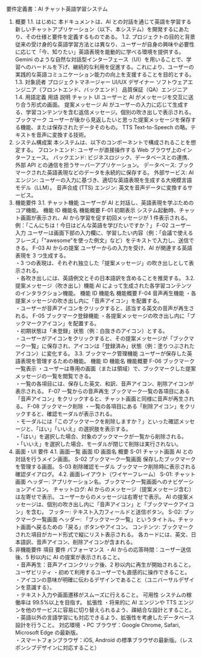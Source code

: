 要件定義書：AI チャット英語学習システム

1. 概要
   1.1. はじめに
   本ドキュメントは、AI との対話を通じて英語を学習する新しいチャットアプリケーション（以下、本システム）を開発するにあたり、その仕様と要件を定義するものである。
   1.2. プロジェクトの目的と背景
   従来の受け身的な英語学習方法とは異なり、ユーザーが自身の興味や必要性に応じて「今、知りたい」英語表現を能動的に学べる環境を提供する。Gemini のような自然な対話型インターフェース（UI）を用いることで、学習へのハードルを下げ、継続的な利用を促進する。これにより、ユーザーの実践的な英語コミュニケーション能力の向上を支援することを目的とする。
   1.3. 対象読者
   プロジェクトマネージャー
   UI/UX デザイナー
   ソフトウェアエンジニア（フロントエンド、バックエンド）
   品質保証（QA）エンジニア
   1.4. 用語定義
   用語 説明
   チャット UI ユーザーと AI がメッセージを交互に送り合う形式の画面。
   提案メッセージ AI がユーザーの入力に応じて生成する、学習コンテンツを含む返信メッセージ。個別の吹き出しで表示される。
   ブックマーク ユーザーが後から見返したいと思った提案メッセージを保存する機能、または保存されたデータそのもの。
   TTS Text-to-Speech の略。テキストを音声に変換する技術。
2. システム構成案
   本システムは、以下のコンポーネントで構成されることを想定する。
   フロントエンド: ユーザーが直接操作する Web ブラウザ上のインターフェース。
   バックエンド: ビジネスロジック、データベースとの連携、外部 API との通信を担うサーバーアプリケーション。
   データベース: ブックマークされた英語表現などのデータを永続的に保存する。
   外部サービス:
   AI エンジン: ユーザーの入力に基づき、適切な英語表現を生成する大規模言語モデル（LLM）。
   音声合成 (TTS) エンジン: 英文を音声データに変換するサービス。
3. 機能要件
   3.1. チャット機能
   ユーザーが AI と対話し、英語表現を学ぶためのコア機能。
   機能 ID 機能名 機能概要
   F-01 初期表示 システム起動時、チャット画面が表示され、AI から学習を促す初回メッセージが 1 件表示される。例：「こんにちは！今日はどんな英語を学びたいですか？」
   F-02 ユーザー入力 ユーザーは画面下部の入力欄に、学習したい内容（例：「会議で使えるフレーズ」「"awesome"を使った例文」など）をテキストで入力し、送信できる。
   F-03 AI からの提案 ユーザーからの入力を受け、AI が関連する英語表現を 3 つ生成する。<br>・3 つの表現は、それぞれ独立した「提案メッセージ」の吹き出しとして表示される。<br>・各吹き出しには、英語例文とその日本語訳を含めることを推奨する。
   3.2. 提案メッセージ（吹き出し）機能
   AI によって生成された各学習コンテンツのインタラクション機能。
   機能 ID 機能名 機能概要
   F-04 音声再生機能 ・各提案メッセージの吹き出し内に「音声アイコン」を配置する。<br>・ユーザーが音声アイコンをクリックすると、該当する英文の音声が再生される。
   F-05 ブックマーク登録機能 ・各提案メッセージの吹き出し内に「ブックマークアイコン」を配置する。<br>・初期状態は「未登録」状態（例：白抜きのアイコン）とする。<br>・ユーザーがアイコンをクリックすると、その提案メッセージが「ブックマーク一覧」に保存され、アイコンは「登録済み」状態（例：塗りつぶされたアイコン）に変化する。
   3.3. ブックマーク管理機能
   ユーザーが保存した英語表現を管理するための機能。
   機能 ID 機能名 機能概要
   F-06 ブックマーク一覧表示 ・ユーザーは専用の画面（または領域）で、ブックマークした提案メッセージの一覧を閲覧できる。<br>・一覧の各項目には、保存した英文、和訳、音声アイコン、削除アイコンが表示される。
   F-07 一覧からの音声再生 ブックマーク一覧の各項目にある「音声アイコン」をクリックすると、チャット画面と同様に音声が再生される。
   F-08 ブックマーク削除 ・一覧の各項目にある「削除アイコン」をクリックすると、確認モーダルが表示される。<br>・モーダルには「このブックマークを削除しますか？」といった確認メッセージと、「はい」「いいえ」の選択肢を表示する。<br>・「はい」を選択した場合、対象のブックマークが一覧から削除される。<br>・「いいえ」を選択した場合、モーダルが閉じて削除は実行されない。
4. 画面・UI 要件
   4.1. 画面一覧
   画面 ID 画面名 概要
   S-01 チャット画面 AI との対話を行うメイン画面。
   S-02 ブックマーク一覧画面 保存したブックマークを管理する画面。
   S-03 削除確認モーダル ブックマーク削除時に表示される確認ダイアログ。
   4.2. 画面レイアウト（ワイヤーフレーム）
   S-01: チャット画面
   ヘッダー: アプリケーション名。ブックマーク一覧画面へのナビゲーションアイコン。
   チャットログ:
   AI からのメッセージ（提案メッセージ含む）は左寄せで表示。
   ユーザーからのメッセージは右寄せで表示。
   AI の提案メッセージは、個別の吹き出し内に「音声アイコン」と「ブックマークアイコン」を含む。
   フッター: テキスト入力フィールドと送信ボタン。
   S-02: ブックマーク一覧画面
   ヘッダー: 「ブックマーク一覧」というタイトル。チャット画面へ戻るための「戻る」ボタンやアイコン。
   コンテンツ:
   ブックマークされた項目がカード形式で縦にリスト表示される。
   各カードには、英文、日本語訳、音声アイコン、削除アイコンが含まれる。
5. 非機能要件
   項目 要件
   パフォーマンス ・AI からの応答時間：ユーザー送信後、5 秒以内に AI の提案が表示されること。<br>・音声再生：音声アイコンクリック後、2 秒以内に再生が開始されること。
   ユーザビリティ ・初めて利用するユーザーでも直感的に操作できること。<br>・アイコンの意味が明確に伝わるデザインであること（ユニバーサルデザインを意識する）。<br>・テキスト入力や画面遷移がスムーズに行えること。
   可用性 システムの稼働率は 99.5%以上を目指す。
   拡張性 ・将来的に AI エンジンや TTS エンジンを他のサービスに容易に切り替えられるよう、疎結合な設計とすること。<br>・英語以外の言語学習にも対応できるよう、拡張性を考慮したデータベース設計を行うこと。
   対応環境 ・PC ブラウザ：Google Chrome, Safari, Microsoft Edge の最新版。<br>・スマートフォンブラウザ：iOS, Android の標準ブラウザの最新版。（レスポンシブデザインに対応すること）
